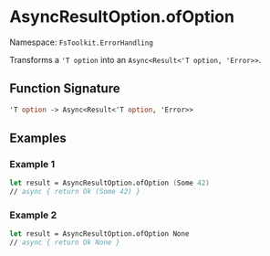 # AsyncResultOption.ofOption

Namespace: `FsToolkit.ErrorHandling`

Transforms a `'T option` into an `Async<Result<'T option, 'Error>>`.

## Function Signature

```fsharp
'T option -> Async<Result<'T option, 'Error>>
```

## Examples

### Example 1

```fsharp
let result = AsyncResultOption.ofOption (Some 42)
// async { return Ok (Some 42) }
```

### Example 2

```fsharp
let result = AsyncResultOption.ofOption None
// async { return Ok None }
```

